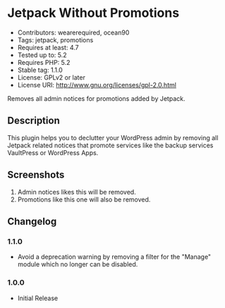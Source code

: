 # Jetpack Without Promotions #

* Contributors: wearerequired, ocean90
* Tags: jetpack, promotions
* Requires at least: 4.7
* Tested up to: 5.2
* Requires PHP: 5.2
* Stable tag: 1.1.0
* License: GPLv2 or later
* License URI: http://www.gnu.org/licenses/gpl-2.0.html

Removes all admin notices for promotions added by Jetpack.

## Description ##

This plugin helps you to declutter your WordPress admin by removing all Jetpack related notices that promote services like the backup services VaultPress or WordPress Apps.

## Screenshots ##

1. Admin notices likes this will be removed.
2. Promotions like this one will also be removed.

## Changelog ##

### 1.1.0 ###
* Avoid a deprecation warning by removing a filter for the "Manage" module which no longer can be disabled.

### 1.0.0 ###
* Initial Release
